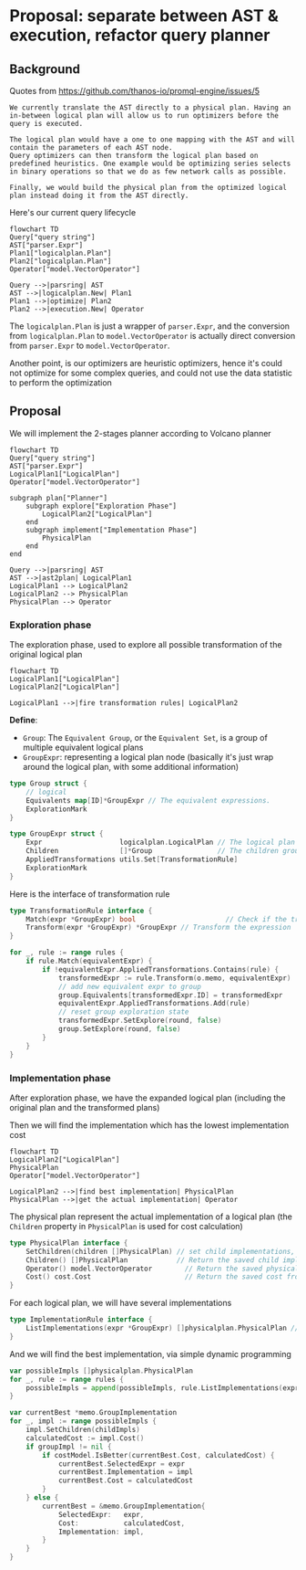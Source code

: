 Proposal: separate between AST & execution, refactor query planner
===

## Background

Quotes from https://github.com/thanos-io/promql-engine/issues/5

```
We currently translate the AST directly to a physical plan. Having an in-between logical plan will allow us to run optimizers before the query is executed.

The logical plan would have a one to one mapping with the AST and will contain the parameters of each AST node.
Query optimizers can then transform the logical plan based on predefined heuristics. One example would be optimizing series selects in binary operations so that we do as few network calls as possible.

Finally, we would build the physical plan from the optimized logical plan instead doing it from the AST directly.
```

Here's our current query lifecycle

```mermaid
flowchart TD
Query["query string"] 
AST["parser.Expr"]
Plan1["logicalplan.Plan"]
Plan2["logicalplan.Plan"]
Operator["model.VectorOperator"]

Query -->|parsring| AST
AST -->|logicalplan.New| Plan1
Plan1 -->|optimize| Plan2
Plan2 -->|execution.New| Operator
```

The `logicalplan.Plan` is just a wrapper of `parser.Expr`, and the conversion from `logicalplan.Plan` to `model.VectorOperator` is actually direct conversion from `parser.Expr` to `model.VectorOperator`.

Another point, is our optimizers are heuristic optimizers, hence it's could not optimize for some complex queries, and could not use the data statistic to perform the optimization

## Proposal

We will implement the 2-stages planner according to Volcano planner

```mermaid
flowchart TD
Query["query string"] 
AST["parser.Expr"]
LogicalPlan1["LogicalPlan"]
Operator["model.VectorOperator"]

subgraph plan["Planner"]
    subgraph explore["Exploration Phase"]
        LogicalPlan2["LogicalPlan"]
    end
    subgraph implement["Implementation Phase"]
        PhysicalPlan
    end
end

Query -->|parsring| AST
AST -->|ast2plan| LogicalPlan1
LogicalPlan1 --> LogicalPlan2
LogicalPlan2 --> PhysicalPlan
PhysicalPlan --> Operator
```

### Exploration phase

The exploration phase, used to explore all possible transformation of the original logical plan

```mermaid
flowchart TD
LogicalPlan1["LogicalPlan"]
LogicalPlan2["LogicalPlan"]

LogicalPlan1 -->|fire transformation rules| LogicalPlan2
```

**Define**:
- `Group`: The `Equivalent Group`, or the `Equivalent Set`, is a group of multiple equivalent logical plans
- `GroupExpr`: representing a logical plan node (basically it's just wrap around the logical plan, with some additional information)

```go
type Group struct {
	// logical
	Equivalents map[ID]*GroupExpr // The equivalent expressions.
	ExplorationMark
}

type GroupExpr struct {
	Expr                   logicalplan.LogicalPlan // The logical plan bind to the expression.
	Children               []*Group                // The children group of the expression, noted that it must be in the same order with LogicalPlan.Children().
	AppliedTransformations utils.Set[TransformationRule]
	ExplorationMark
}
```

Here is the interface of transformation rule

```go
type TransformationRule interface {
	Match(expr *GroupExpr) bool                      // Check if the transformation can be applied to the expression
	Transform(expr *GroupExpr) *GroupExpr // Transform the expression
}
```

```go
for _, rule := range rules {
    if rule.Match(equivalentExpr) {
        if !equivalentExpr.AppliedTransformations.Contains(rule) {
            transformedExpr := rule.Transform(o.memo, equivalentExpr)
            // add new equivalent expr to group
            group.Equivalents[transformedExpr.ID] = transformedExpr
            equivalentExpr.AppliedTransformations.Add(rule)
            // reset group exploration state
            transformedExpr.SetExplore(round, false)
            group.SetExplore(round, false)
        }
    }
}
```

### Implementation phase

After exploration phase, we have the expanded logical plan (including the original plan and the transformed plans)

Then we will find the implementation which has the lowest implementation cost


```mermaid
flowchart TD
LogicalPlan2["LogicalPlan"]
PhysicalPlan
Operator["model.VectorOperator"]

LogicalPlan2 -->|find best implementation| PhysicalPlan
PhysicalPlan -->|get the actual implementation| Operator
```

The physical plan represent the actual implementation of a logical plan (the `Children` property in `PhysicalPlan` is used for cost calculation)

```go
type PhysicalPlan interface {
	SetChildren(children []PhysicalPlan) // set child implementations, also update the operator and cost.
	Children() []PhysicalPlan            // Return the saved child implementations from the last CalculateCost call.
	Operator() model.VectorOperator        // Return the saved physical operator set from the last CalculateCost.
	Cost() cost.Cost                       // Return the saved cost from the last CalculateCost call.
}
```

For each logical plan, we will have several implementations

```go
type ImplementationRule interface {
	ListImplementations(expr *GroupExpr) []physicalplan.PhysicalPlan // List all implementation for the expression
}
```

And we will find the best implementation, via simple dynamic programming

```go
var possibleImpls []physicalplan.PhysicalPlan
for _, rule := range rules {
    possibleImpls = append(possibleImpls, rule.ListImplementations(expr)...)
}
```

```go
var currentBest *memo.GroupImplementation
for _, impl := range possibleImpls {
    impl.SetChildren(childImpls)
    calculatedCost := impl.Cost()
    if groupImpl != nil {
        if costModel.IsBetter(currentBest.Cost, calculatedCost) {
            currentBest.SelectedExpr = expr
            currentBest.Implementation = impl
            currentBest.Cost = calculatedCost
        }
    } else {
        currentBest = &memo.GroupImplementation{
            SelectedExpr:   expr,
            Cost:           calculatedCost,
            Implementation: impl,
        }
    }
}
```